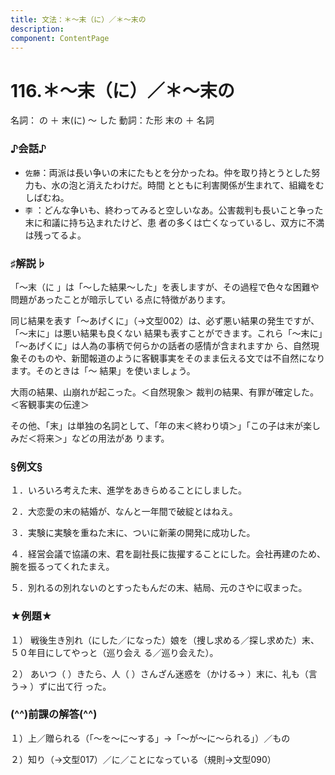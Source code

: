 ```yaml
---
title: 文法：＊～末（に）／＊～末の
description:
component: ContentPage
---
```



# 116.＊～末（に）／＊～末の
名詞： の ＋ 末(に) ～ した
動詞：た形 末の ＋ 名詞
### ♪会話♪
- `佐藤`：両派は長い争いの末にたもとを分かったね。仲を取り持とうとした努力も、水の泡と消えたわけだ。時間 とともに利害関係が生まれて、組織をむしばむね。
- `李` ：どんな争いも、終わってみると空しいなあ。公害裁判も長いこと争った末に和議に持ち込まれたけど、患 者の多くは亡くなっているし、双方に不満は残ってるよ。
### ♯解説♭
「～末（に 」は「～した結果～した」を表しますが、その過程で色々な困難や問題があったことが暗示してい る点に特徴があります。

同じ結果を表す「～あげくに」（→文型002）は、必ず悪い結果の発生ですが、「～末に」は悪い結果も良くない 結果も表すことができます。これら「～末に」「～あげくに」は人為の事柄で何らかの話者の感情が含まれますか ら、自然現象そのものや、新聞報道のように客観事実をそのまま伝える文では不自然になります。そのときは「～ 結果」を使いましょう。

大雨の結果、山崩れが起こった。＜自然現象＞ 裁判の結果、有罪が確定した。 ＜客観事実の伝達＞

その他、「末」は単独の名詞として、「年の末＜終わり頃＞」「この子は末が楽しみだ＜将来＞」などの用法があ ります。
### §例文§
１．いろいろ考えた末、進学をあきらめることにしました。

２．大恋愛の末の結婚が、なんと一年間で破綻とはねえ。

３．実験に実験を重ねた末に、ついに新薬の開発に成功した。

４．経営会議で協議の末、君を副社長に抜擢することにした。会社再建のため、腕を振るってくれたまえ。

５．別れるの別れないのとすったもんだの末、結局、元のさやに収まった。
### ★例題★
１） 戦後生き別れ（にした／になった）娘を（捜し求める／探し求めた）末、５０年目にしてやっと（巡り会え る／巡り会えた）。

２） あいつ（ ）きたら、人（ ）さんざん迷惑を（かける→ ）末に、礼も（言う→ ）ずに出て行 った。
### (^^)前課の解答(^^)
１）上／贈られる（「～を～に～する」→「～が～に～られる」）／もの

２）知り（→文型017）／に／ことになっている（規則→文型090）
